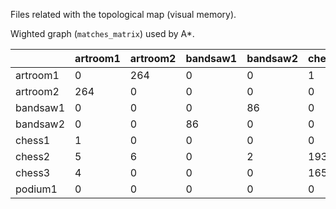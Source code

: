 Files related with the topological map (visual memory).

Wighted graph (`matches_matrix`) used by A*.

|              | artroom1 | artroom2 | bandsaw1 | bandsaw2 | chess1 | chess2 | chess3 | podium1 |
|--------------|----------|----------|----------|----------|--------|--------|--------|---------|
| artroom1 | 0        | 264      | 0        | 0        | 1      | 5      | 4      | 0       |
| artroom2 | 264      | 0        | 0        | 0        | 0      | 6      | 0      | 0       |
| bandsaw1 | 0        | 0        | 0        | 86       | 0      | 0      | 0      | 0       |
| bandsaw2 | 0        | 0        | 86       | 0        | 0      | 2      | 0      | 0       |
| chess1   | 1        | 0        | 0        | 0        | 0      | 193    | 165    | 0       |
| chess2   | 5        | 6        | 0        | 2        | 193    | 0      | 206    | 0       |
| chess3   | 4        | 0        | 0        | 0        | 165    | 206    | 0      | 0       |
| podium1  | 0        | 0        | 0        | 0        | 0      | 0      | 0      | 0       |
